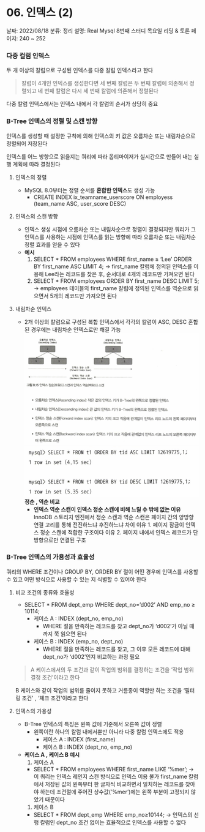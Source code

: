 # 06. 인덱스 (2)

날짜: 2022/08/18
분류: 정리
설명: Real Mysql 8번째 스터디 목요일 리딩 & 토론
페이지: 240 ~ 252

### 다중 컬럼 인덱스

두 개 이상의 칼럼으로 구성된 인덱스를 다중 칼럼 인덱스라고 한다

> 칼럼이 4개인 인덱스를 생성한다면
> 세 번째 칼럼은 두 번째 칼럼에 의존해서 정렬되고 네 번째 칼럼은 다시 세 번째 칼럼에 의존해서 정렬된다

다중 칼럼 인덱스에서는 인덱스 내에서 각 칼럼의 순서가 상당히 중요

### B-Tree 인덱스의 정렬 및 스캔 방향

인덱스를 생성할 때 설정한 규칙에 의해 인덱스의 키 값은 오름차순 또는 내림차순으로 정렬되어 저장된다

인덱스를 어느 방향으로 읽을지는 쿼리에 따라 옵티마이저가 실시간으로 만들어 내는 실행 계획에 따라 결정된다

1. 인덱스의 정렬

   - MySQL 8.0부터는 정렬 순서를 **혼합한 인덱스**도 생성 가능
     - CREATE INDEX ix_teamname_userscore ON employess (team_name ASC, user_score DESC)

1. 인덱스의 스캔 방향

   - 인덱스 생성 시점에 오름차순 또는 내림차순으로 정렬이 결정되지만 쿼리가 그 인덱스를 사용하는 시점에 인덱스를 읽는 방향에 따라 오름차순 또는 내림차순 정렬 효과를 얻을 수 있다
   - **예시**
     1. SELECT \* FROM employees WHERE first_name ≥ ‘Lee’ ORDER BY first_name ASC LIMIT 4;
        → first_name 칼럼에 정의된 인덱스를 이용해 Lee라는 레코드를 찾은 후, 순서대로 4개의 레코드만 가져오면 된다
     1. SELECT \* FROM employees ORDER BY first_name DESC LIMIT 5;
        → employees 테이블의 first_name 칼럼에 정의된 인덱스를 역순으로 읽으면서 5개의 레코드만 가져오면 된다

1. 내림차순 인덱스
   - 2개 이상의 칼럼으로 구성된 복합 인덱스에서 각각의 칼럼이 ASC, DESC 혼합된 경우에는 내림차순 인덱스로만 해결 가능
     ![스크린샷 2022-08-18 오후 9.30.35.png](./06_2/1.png)
     ![**정순 , 역순 비교**](./06_2/2.png)
     **정순 , 역순 비교**
     - **인덱스 역순 스캔이 인덱스 정순 스캔에 비해 느릴 수 밖에 없는 이유**
       InnoDB 스토리지 엔진에서 정순 스캔과 역순 스캔은 페이지 간의 양방향 연결 고리를 통해 전진하느냐 후진하느냐 차이
       이유 1. 페이지 잠금이 인덱스 정순 스캔에 적합한 구조이다
       이유 2. 페이지 내에서 인덱스 레코드가 단방향으로만 연결된 구조

### B-Tree 인덱스의 가용성과 효율성

쿼리의 WHERE 조건이나 GROUP BY, ORDER BY 절이 어떤 경우에 인덱스를 사용할 수 있고 어떤 방식으로 사용할 수 있는 지 식별할 수 있어야 한다

1. 비교 조건의 종류와 효율성

   - SELECT \* FROM dept_emp WHERE dept_no=’d002’ AND emp_no ≥ 10114;
     - 케이스 A : INDEX (dept_no, emp_no)
       - WHERE 절을 만족하는 레코드를 찾고 dept_no가 ‘d002’가 아닐 때 까지 쭉 읽으면 된다
     - 케이스 B : INDEX (emp_no, dept_no)
       - WHERE 절을 만족하는 레코드를 찾고, 그 이후 모든 레코드에 대해 dept_no가 ‘d002’인지 비교하는 과정 필요

   > A 케이스에서의 두 조건과 같이 작업의 범위를 결정하는 조건을
   > ’작업 범위 결정 조건'이라고 한다

   B 케이스와 같이 작업의 범위를 줄이지 못하고 거름종이 역할만 하는 조건을 ‘필터링 조건' , ‘체크 조건'이라고 한다

   >

2. 인덱스의 가용성
   - B-Tree 인덱스의 특징은 왼쪽 값에 기준해서 오른쪽 값이 정렬
     - 왼쪽이란 하나의 칼럼 내에서뿐만 아니라 다중 칼럼 인덱스에도 적용
       - 케이스 A : INDEX (first_name)
       - 케이스 B : INDEX (dept_no, emp_no)
   - **케이스 A , 케이스 B 예시**
     1. 케이스 A
     - SELECT \* FROM employees WHERE first_name LIKE ‘%mer’;
       → 이 쿼리는 인덱스 레인지 스캔 방식으로 인덱스 이용 불가
       first_name 칼럼에서 저장된 값의 왼쪽부터 한 글자씩 비교하면서 일치하는 레코드를 찾아야 하는데 조건절에 주어진 상수값(’%mer’)에는 왼쪽 부분이 고정되지 않았기 때문이다
     1. 케이스 B
     - SELECT \* FROM dept_emp WHERE emp_no≥10144;
       → 인덱스의 선행 칼럼인 dept_no 조건 없이는 효율적으로 인덱스를 사용할 수 없다
